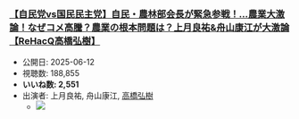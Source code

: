 ### [【自民党vs国民民主党】自民・農林部会長が緊急参戦！…農業大激論！なぜコメ高騰？農業の根本問題は？上月良祐&舟山康江が大激論【ReHacQ高橋弘樹】](https://www.youtube.com/watch?v=VHYDUlGYyQI)
-   公開日: 2025-06-12
-   視聴数: 188,855
-   **いいね数: 2,551**
-   出演者: 上月良祐, 舟山康江, [高橋弘樹](/rehacq_fan/people/高橋弘樹 "wikilink")
    - [![](https://img.youtube.com/vi/VHYDUlGYyQI/hqdefault.jpg)](https://www.youtube.com/watch?v=VHYDUlGYyQI)

